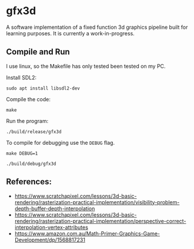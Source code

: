 # gfx3d

A software implementation of a fixed function 3d graphics pipeline built for learning purposes. It is currently a work-in-progress.

## Compile and Run

I use linux, so the Makefile has only tested been tested on my PC.

Install SDL2:

```shell
sudo apt install libsdl2-dev
```

Compile the code:

```shell
make
```

Run the program:

```shell
./build/release/gfx3d
```

To compile for debugging use the `DEBUG` flag.

```shell
make DEBUG=1
```

```shell
./build/debug/gfx3d
```

## References:
- https://www.scratchapixel.com/lessons/3d-basic-rendering/rasterization-practical-implementation/visibility-problem-depth-buffer-depth-interpolation
- https://www.scratchapixel.com/lessons/3d-basic-rendering/rasterization-practical-implementation/perspective-correct-interpolation-vertex-attributes
- https://www.amazon.com.au/Math-Primer-Graphics-Game-Development/dp/1568817231
